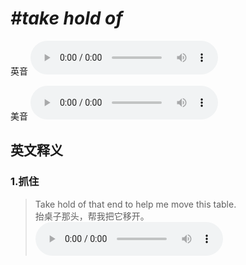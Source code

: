 # ***\#take hold of*** 
英音
<audio src="./media/take hold of1.aac" controls="controls"></audio>

美音
<audio src="./media/take hold of2.aac" controls="controls"></audio>



  

英文释义
---
### 1.**抓住**  

 > Take hold of that end to help me move this table.  
 > 抬桌子那头，帮我把它移开。    
<audio src="./media/hold-40.aac" controls="controls"></audio>


